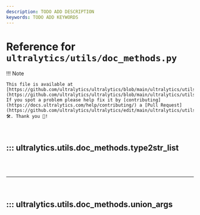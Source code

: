 ```yaml
---
description: TODO ADD DESCRIPTION
keywords: TODO ADD KEYWORDS
---
```


# Reference for `ultralytics/utils/doc_methods.py`

!!! Note

    This file is available at [https://github.com/ultralytics/ultralytics/blob/main/ultralytics/utils/doc_methods.py](https://github.com/ultralytics/ultralytics/blob/main/ultralytics/utils/doc_methods.py). If you spot a problem please help fix it by [contributing](https://docs.ultralytics.com/help/contributing/) a [Pull Request](https://github.com/ultralytics/ultralytics/edit/main/ultralytics/utils/doc_methods.py) 🛠️. Thank you 🙏!

<br>

## ::: ultralytics.utils.doc_methods.type2str_list

<br><br><hr><br>

## ::: ultralytics.utils.doc_methods.union_args

<br><br>
